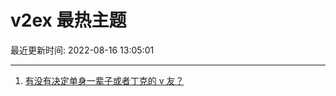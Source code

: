 # v2ex 最热主题

最近更新时间: 2022-08-16 13:05:01

--- 
1. [有没有决定单身一辈子或者丁克的 v 友？](https://www.v2ex.com/t/873126) 
